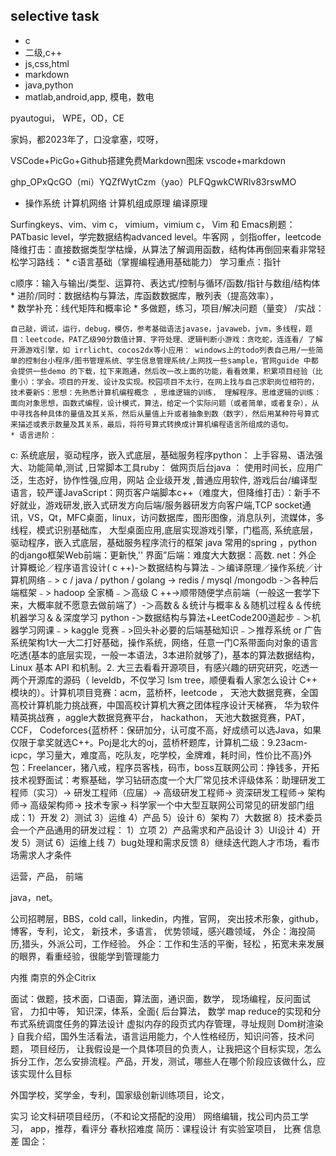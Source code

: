 ## selective task 
- c 
- 二级,c++  
- js,css,html 
- markdown 
- java,python
- matlab,android,app,
模电，数电

pyautogui，
WPE，OD，CE


家妈，都2023年了，口没拿塞，哎呀，

VSCode+PicGo+Github搭建免费Markdown图床
vscode+markdown

ghp_OPxQcGO（mi）YQZfWytCzm（yao）PLFQgwkCWRlv83rswMO

- 操作系统 计算机网络 计算机组成原理 编译原理

Surfingkeys、vim、vim c， vimium，vimium c， Vim 和 Emacs刷题：PATbasic level，学完数据结构advanced level。牛客网 ，剑指offer，leetcode降维打击：直接数据类型学枯燥，从算法了解调用函数，结构体再倒回来看非常轻松学习路线：
	* c语言基础（掌握编程通用基础能力）  学习重点：指针

c顺序：输入与输出/类型、运算符、表达式/控制与循环/函数/指针与数组/结构体
	* 进阶/同时：数据结构与算法，库函数数据库，散列表（提高效率），  
	* 数学补充：线代矩阵和概率论
	* 多做题，练习，项目/解决问题（量变） /实战：

    自己敲，调试，运行，debug，模仿，参考基础语法javase，javaweb，jvm，多线程，题目：leetcode，PAT乙级90分数值计算、字符处理、逻辑判断小游戏：贪吃蛇，连连看/ 了解开源游戏引擎，如 irrlicht、cocos2dx等小应用： windows上的todo列表自己用/一些简单的控制台小程序/图书管理系统、学生信息管理系统/上网找一些sample，官网guide 中都会提供一些demo 的下载，拉下来跑通，然后改一改上面的功能，看看效果，积累项目经验（比重小）：学会。项目的开发、设计及实现。校园项目不太行，在网上找与自己求职岗位相符的，技术要新S：思想：先熟悉计算机编程概念 ，思维逻辑的训练， 理解程序。思维逻辑的训练：面向对象思想，函数式编程，设计模式，算法，给定一个实际问题（或者简单，或者复杂），从中寻找各种具体的量值及其关系，然后从量值上升或者抽象到数（数字），然后用某种符号算式来描述或表示数量及其关系，最后，将符号算式转换成计算机编程语言所组成的语句。
	* 语言进阶：

c: 系统底层，驱动程序，嵌入式底层，基础服务程序python： 上手容易、语法强大、功能简单,测试 ,日常脚本工具ruby： 做网页后台java ： 使用时间长，应用广泛，生态好，协作性强,应用，网站 企业级开发  ,普通应用软件, 游戏后台/编译型语言，较严谨JavaScript：网页客户端脚本c++（难度大，但降维打击）：新手不好就业，游戏研发,嵌入式研发方向后端/服务器研发方向客户端,TCP socket通讯，VS，Qt，MFC桌面，linux，访问数据库，图形图像，消息队列，流媒体，多线程，模式识别基础库， 大型桌面应用,底层实现游戏引擎，门槛高, 系统底层，驱动程序，嵌入式底层，基础服务程序流行的框架 java 常用的spring ，python 的django框架Web前端：更新快,'' 界面”后端：难度大大数据：高数. net：外企   计算概论／程序语言设计( c ++)-＞数据结构与算法﹣＞编译原理／操作系统／计算机网络﹣> c / java / python / golang -> redis / mysqI /mongodb -＞各种后端框架﹣> hadoop 全家桶﹣＞高级 C ++->顺带随便学点前端（一般这一套学下来，大概率就不愿意去做前端了）-＞高数＆＆统计与概率＆＆随机过程＆＆传统机器学习＆＆深度学习   python -＞数据结构与算法+LeetCode200道起步﹣＞机器学习网课﹣> kaggle 竞赛﹣>回头补必要的后端基础知识﹣＞推荐系统 or 广告系统架构1大一大二打好基础，操作系统，网络，任意一门C系带面向对象的语言吃透(基本的底层实现，一般一本语法，3本进阶就够了)，基本的算法数据结构，Linux 基本 API 和机制。2. 大三去看看开源项目，有感兴趣的研究研究，吃透一两个开源库的源码（ leveldb，不仅学习 lsm tree，顺便看看人家怎么设计 C++ 模块的）。计算机项目竞赛：acm，蓝桥杯，leetcode ， 天池大数据竞赛，全国高校计算机能力挑战赛，中国高校计算机大赛之团体程序设计天梯赛， 华为软件精英挑战赛 ，aggle大数据竞赛平台， hackathon， 天池大数据竞赛，PAT， CCF， Codeforces{蓝桥杯：保研加分，认可度不高，好成绩可以选Java，如果仅限于拿奖就选C++。Poj是北大的oj，蓝桥杯题库，计算机二级：9.23acm-icpc，学习量大，难度高，吃队友，吃学校，金牌难，耗时间，性价比不高}外包：Freelancer，猪八戒，程序员客栈，码市，boss互联网公司：挣钱多，开拓技术视野面试：考察基础，学习钻研态度一个大厂常见技术评级体系：助理研发工程师（实习）-> 研发工程师（应届）-> 高级研发工程师-> 资深研发工程师-> 架构师-> 高级架构师-> 技术专家-> 科学家一个中大型互联网公司常见的研发部门组成：1）开发 2）测试 3）运维 4）产品 5）设计 6）架构 7）大数据 8）技术委员会一个产品通用的研发过程： 1）立项 2）产品需求和产品设计 3）UI设计 4）开发 5）测试 6）运维上线 7）bug处理和需求反馈 8）继续迭代跑人才市场，看市场需求人才条件

运营，产品，
 前端

java，net。

公司招聘层，BBS，cold call，linkedin，内推，官网，
突出技术形象，github，博客，专利，论文，
新技术，多语言，
优势领域，感兴趣领域，
外企：海投简历,猎头，外派公司，工作经验。
外企：工作和生活的平衡，轻松 ，拓宽未来发展的眼界，看重经验，很能学到管理能力

内推
南京的外企Citrix

面试：做题，技术面，口语面，算法面，通识面，数学， 现场编程，反问面试官，
力扣中等，
知识深，体系，全面{
后台算法， 数学
map reduce的实现和分布式系统调度任务的算法设计
虚拟内存的段页式内存管理，寻址规则
Dom树渲染
}
自我介绍，国外生活看法，语言运用能力，个人性格经历，知识问答，技术问题，
项目经历，
让我假设是一个具体项目的负责人，让我把这个目标实现，怎么拆分工作，怎么安排流程。产品，开发，测试，哪些人在哪个阶段应该做什么，应该实现什么目标

外国学校，奖学金，专利，国家级创新训练项目，论文，

实习
论文科研项目经历，（不和论文搭配的没用）
网络编辑，找公司内员工学习，
app，推荐，看评分
春秋招难度
简历：课程设计
有实验室项目， 比赛
信息差
国企：
